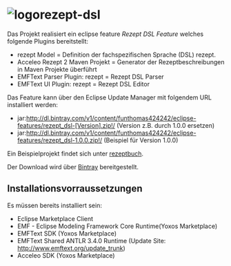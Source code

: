 ![logo](https://raw.github.com/FunThomas424242/rezept-dsl/master/Features/rezept.feature/rezeptdsl-100x100.png "Rezept DSL")rezept-dsl
===========

Das Projekt realisiert ein  eclipse feature *Rezept DSL Feature* welches folgende Plugins bereitstellt:

* rezept Model = Definition der fachspezifischen Sprache (DSL) rezept.
* Acceleo Rezept 2 Maven Projekt = Generator der Rezeptbeschreibungen in Maven Projekte überführt
* EMFText Parser Plugin: rezept = Rezept DSL Parser
* EMFText UI Plugin: rezept = Rezept DSL Editor

Das Feature kann über den Eclipse Update Manager mit folgendem URL installiert werden:

* jar:http://dl.bintray.com/v1/content/funthomas424242/eclipse-features/rezept_dsl-[Version].zip!/  (Version z.B. durch 1.0.0 ersetzen)
* jar:http://dl.bintray.com/v1/content/funthomas424242/eclipse-features/rezept_dsl-1.0.0.zip!/   (Beispiel für Version 1.0.0)

Ein Beispielprojekt findet sich unter [rezeptbuch](https://github.com/FunThomas424242/rezeptbuch).

Der Download wird über [Bintray](https://bintray.com/pkg/show/general/funthomas424242/eclipse-features/rezept-dsl) bereitgestellt. 

Installationsvorraussetzungen
-----------------------------
Es müssen bereits installiert sein:

* Eclipse Marketplace Client
* EMF - Eclipse Modeling Framework Core Runtime(Yoxos Marketplace)
* EMFText SDK (Yoxos Marketplace)
* EMFText Shared ANTLR 3.4.0 Runtime (Update Site: http://www.emftext.org/update_trunk)
* Acceleo SDK (Yoxos Marketplace)